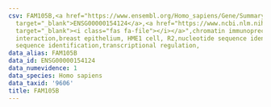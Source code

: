 ```yaml
---
csv: FAM105B,<a href="https://www.ensembl.org/Homo_sapiens/Gene/Summary?db=core;g=ENSG00000154124"
  target="_blank">ENSG00000154124</a>,<a href="https://www.ncbi.nlm.nih.gov/pubmed/22863008"
  target="_blank"><i class="fas fa-file"></i></a>",chromatin immunoprecipitation assay,direct
  interaction,breast epithelium, HME1 cell, R2,nucleotide sequence identification,nucleotide
  sequence identification,transcriptional regulation,
data_alias: FAM105B
data_id: ENSG00000154124
data_numevidence: 1
data_species: Homo sapiens
data_taxid: '9606'
title: FAM105B
---
```

